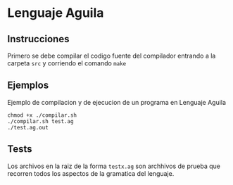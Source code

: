 # Lenguaje Aguila
## Instrucciones
Primero se debe compilar el codigo fuente del compilador entrando a la carpeta `src` y corriendo el comando `make`

## Ejemplos

Ejemplo de compilacion y de ejecucion de un programa en Lenguaje Aguila

```
chmod +x ./compilar.sh
./compilar.sh test.ag
./test.ag.out
```
## Tests

Los archivos en la raiz de la forma `testx.ag` son archhivos de prueba que recorren todos los aspectos de la gramatica del lenguaje.

